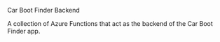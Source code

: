 Car Boot Finder Backend

A collection of Azure Functions that act as the backend of the Car Boot Finder app.

